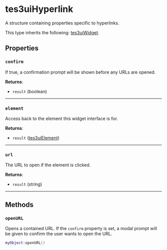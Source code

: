 # tes3uiHyperlink
<div class="search_terms" style="display: none">tes3uihyperlink, hyperlink</div>

<!---
	This file is autogenerated. Do not edit this file manually. Your changes will be ignored.
	More information: https://github.com/MWSE/MWSE/tree/master/docs
-->

A structure containing properties specific to hyperlinks.

This type inherits the following: [tes3uiWidget](../types/tes3uiWidget.md).
## Properties

### `confirm`
<div class="search_terms" style="display: none">confirm</div>

If true, a confirmation prompt will be shown before any URLs are opened.

**Returns**:

* `result` (boolean)

***

### `element`
<div class="search_terms" style="display: none">element</div>

Access back to the element this widget interface is for.

**Returns**:

* `result` ([tes3uiElement](../types/tes3uiElement.md))

***

### `url`
<div class="search_terms" style="display: none">url</div>

The URL to open if the element is clicked.

**Returns**:

* `result` (string)

***

## Methods

### `openURL`
<div class="search_terms" style="display: none">openurl, url</div>

Opens a contained URL. If the `confirm` property is set, a modal prompt will be given to confirm the user wants to open the URL.

```lua
myObject:openURL()
```

